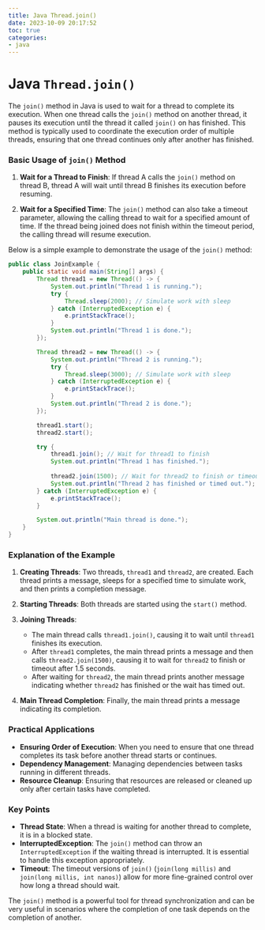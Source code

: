 ```yaml
---
title: Java Thread.join()
date: 2023-10-09 20:17:52
toc: true  
categories:  
- java  
---
```


# Java `Thread.join()`

The `join()` method in Java is used to wait for a thread to complete its execution. When one thread calls the `join()` method on another thread, it pauses its execution until the thread it called `join()` on has finished. This method is typically used to coordinate the execution order of multiple threads, ensuring that one thread continues only after another has finished.

### Basic Usage of `join()` Method

1. **Wait for a Thread to Finish**: If thread A calls the `join()` method on thread B, thread A will wait until thread B finishes its execution before resuming.

2. **Wait for a Specified Time**: The `join()` method can also take a timeout parameter, allowing the calling thread to wait for a specified amount of time. If the thread being joined does not finish within the timeout period, the calling thread will resume execution.

Below is a simple example to demonstrate the usage of the `join()` method:

```java
public class JoinExample {
    public static void main(String[] args) {
        Thread thread1 = new Thread(() -> {
            System.out.println("Thread 1 is running.");
            try {
                Thread.sleep(2000); // Simulate work with sleep
            } catch (InterruptedException e) {
                e.printStackTrace();
            }
            System.out.println("Thread 1 is done.");
        });

        Thread thread2 = new Thread(() -> {
            System.out.println("Thread 2 is running.");
            try {
                Thread.sleep(3000); // Simulate work with sleep
            } catch (InterruptedException e) {
                e.printStackTrace();
            }
            System.out.println("Thread 2 is done.");
        });

        thread1.start();
        thread2.start();

        try {
            thread1.join(); // Wait for thread1 to finish
            System.out.println("Thread 1 has finished.");
            
            thread2.join(1500); // Wait for thread2 to finish or timeout after 1.5 seconds
            System.out.println("Thread 2 has finished or timed out.");
        } catch (InterruptedException e) {
            e.printStackTrace();
        }

        System.out.println("Main thread is done.");
    }
}
```

### Explanation of the Example

1. **Creating Threads**: Two threads, `thread1` and `thread2`, are created. Each thread prints a message, sleeps for a specified time to simulate work, and then prints a completion message.

2. **Starting Threads**: Both threads are started using the `start()` method.

3. **Joining Threads**:
    - The main thread calls `thread1.join()`, causing it to wait until `thread1` finishes its execution.
    - After `thread1` completes, the main thread prints a message and then calls `thread2.join(1500)`, causing it to wait for `thread2` to finish or timeout after 1.5 seconds.
    - After waiting for `thread2`, the main thread prints another message indicating whether `thread2` has finished or the wait has timed out.

4. **Main Thread Completion**: Finally, the main thread prints a message indicating its completion.

### Practical Applications

- **Ensuring Order of Execution**: When you need to ensure that one thread completes its task before another thread starts or continues.
- **Dependency Management**: Managing dependencies between tasks running in different threads.
- **Resource Cleanup**: Ensuring that resources are released or cleaned up only after certain tasks have completed.

### Key Points

- **Thread State**: When a thread is waiting for another thread to complete, it is in a blocked state.
- **InterruptedException**: The `join()` method can throw an `InterruptedException` if the waiting thread is interrupted. It is essential to handle this exception appropriately.
- **Timeout**: The timeout versions of `join()` (`join(long millis)` and `join(long millis, int nanos)`) allow for more fine-grained control over how long a thread should wait.

The `join()` method is a powerful tool for thread synchronization and can be very useful in scenarios where the completion of one task depends on the completion of another.